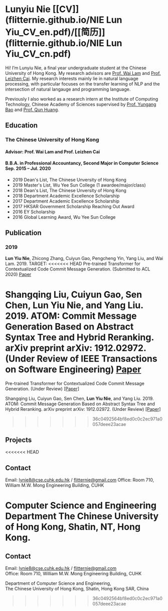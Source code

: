 #  Lunyiu Nie [[CV]](flitternie.github.io/NIE Lun Yiu_CV_en.pdf)/[[简历]](flitternie.github.io/NIE Lun Yiu_CV_cn.pdf)

Hi! I’m Lunyiu Nie, a final year undergraduate student at the Chinese University of Hong Kong. My research advisors are [Prof. Wai Lam](http://www1.se.cuhk.edu.hk/~textmine/) and [Prof. Leizhen Cai](https://www.cse.cuhk.edu.hk/~lcai/). My research interests mainly lie in natural language processing, with particular focuses on the transfer learning of NLP and the intersection of natural langauge and programming language.

Previously I also worked as a research intern at the Institute of Computing Technology, Chinese Academy of Sciences supervised by [Prof. Yungang Bao](http://acs.ict.ac.cn/baoyg/) and [Prof. Qun Huang](https://huangqundl.github.io/).

## Education

### The Chinese University of Hong Kong    
#### Advisor: Prof. Wai Lam and Prof. Leizhen Cai

#### B.B.A. in Professional Accountancy, Second Major in Computer Science <br> Sep. 2015 – Jul. 2020 

- 2019 Dean's List, The Chinese Unversity of Hong Kong
-	2019 Master's List, Wu Yee Sun College (1 awardee/major/class)
- 2018 Dean's List, The Chinese Unversity of Hong Kong
-	2018 Department Academic Excellence Scholarship
-	2017 Department Academic Excellence Scholarship
-	2017 HKSAR Government Scholarship Reaching Out Award
-	2016 EY Scholarship
-	2016 Global Learning Award, Wu Yee Sun College

## Publication

### 2019

**Lun Yiu Nie**, Zhicong Zhang, Cuiyun Gao, Pengcheng Yin, Yang Liu, and Wai Lam. 2019. TARGET:
<<<<<<< HEAD
Pre-trained Transformer for Contextualized Code Commit Message Generation. (Submitted to ACL 2020)  [Paper](flitternie.github.io/target.pdf)

Shangqing Liu, Cuiyun Gao, Sen Chen, **Lun Yiu Nie**, and Yang Liu. 2019. ATOM: Commit Message
Generation Based on Abstract Syntax Tree and Hybrid Reranking. arXiv preprint arXiv: 1912.02972.
(Under Review of IEEE Transactions on Software Engineering)  [Paper](flitternie.github.io/atom.pdf)
=======
Pre-trained Transformer for Contextualized Code Commit Message Generation. (Under Review)  [[Paper]](flitternie.github.io/target.pdf)

Shangqing Liu, Cuiyun Gao, Sen Chen, **Lun Yiu Nie**, and Yang Liu. 2019. ATOM: Commit Message
Generation Based on Abstract Syntax Tree and Hybrid Reranking. arXiv preprint arXiv: 1912.02972.
(Under Review)  [[Paper]](flitternie.github.io/atom.pdf)
>>>>>>> 36c0492564bf8ed0c0c2ec971a0057deee23acae

## Projects

<<<<<<< HEAD
##



## Contact

Email: lynie8@cse.cuhk.edu.hk / flitternie@gmail.com
Office: Room 710, William M.W. Mong Engineering Building, CUHK

Computer Science and Engineering Department
The Chinese University of Hong Kong, Shatin, NT, Hong Kong.
=======

## Contact

Email: [lynie8@cse.cuhk.edu.hk](mailto:lynie8@cse.cuhk.edu.hk) / [flitternie@gmail.com](mailto:flitternie@gmail.com)  
Office: Room 710, William M.W. Mong Engineering Building, CUHK

Department of Computer Science and Engineering,  
The Chinese University of Hong Kong, Shatin, Hong Kong SAR, China
>>>>>>> 36c0492564bf8ed0c0c2ec971a0057deee23acae

